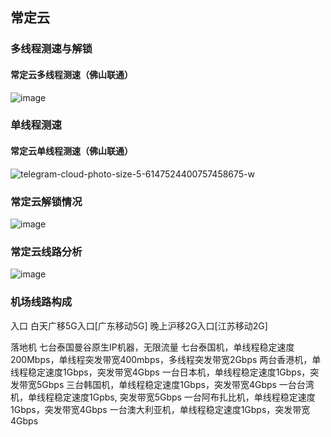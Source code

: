 ## 常定云

### 多线程测速与解锁

#### 常定云多线程测速（佛山联通）
![image](https://github.com/user-attachments/assets/4682a479-da6f-4036-9de5-98f3b8be2d6c)



### 单线程测速


#### 常定云单线程测速（佛山联通）
![telegram-cloud-photo-size-5-6147524400757458675-w](https://github.com/user-attachments/assets/ced7575c-69fa-4091-806d-f05e5ba6b84a)


### 常定云解锁情况
![image](https://github.com/user-attachments/assets/49e5ce81-58a5-4b00-b745-ae4669dafdf6)


### 常定云线路分析
![image](https://github.com/user-attachments/assets/b93f43df-016a-4a47-a3aa-499ca5d5b439)


### 机场线路构成

入口
白天广移5G入口[广东移动5G]
晚上沪移2G入口[江苏移动2G]


落地机
七台泰国曼谷原生IP机器，无限流量
七台泰国机，单线程稳定速度200Mbps，单线程突发带宽400mbps，多线程突发带宽2Gbps
两台香港机，单线程稳定速度1Gbps，突发带宽4Gbps
一台日本机，单线程稳定速度1Gbps，突发带宽5Gbps
三台韩国机，单线程稳定速度1Gbps，突发带宽4Gbps
一台台湾机，单线程稳定速度1Gpbs, 突发带宽5Gbps
一台阿布扎比机，单线程稳定速度1Gbps，突发带宽4Gbps
一台澳大利亚机，单线程稳定速度1Gbps，突发带宽4Gbps
